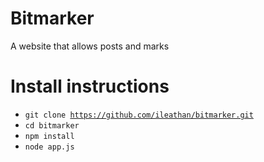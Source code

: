 # Bitmarker
A website that allows posts and marks


# Install instructions
* <code>git clone https://github.com/ileathan/bitmarker.git</code>
* <code>cd bitmarker</code>
* <code>npm install</code>
* <code>node app.js</code>
